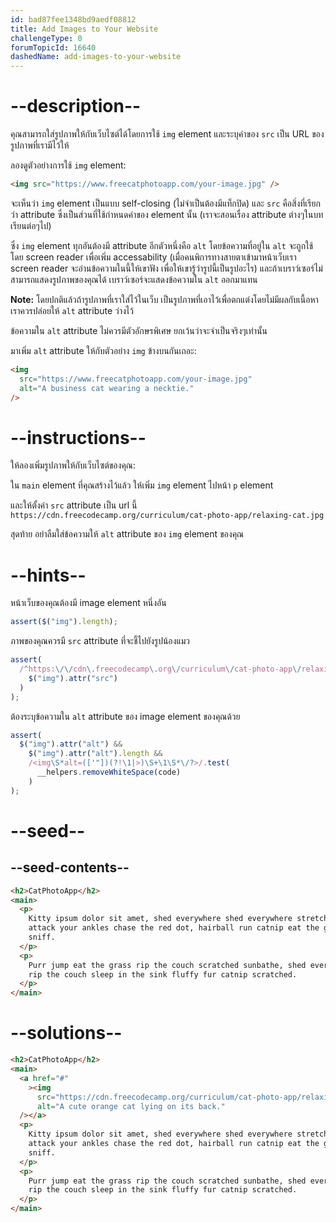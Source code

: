 ```yaml
---
id: bad87fee1348bd9aedf08812
title: Add Images to Your Website
challengeType: 0
forumTopicId: 16640
dashedName: add-images-to-your-website
---
```


# --description--

คุณสามารถใส่รูปภาพให้กับเว็บไซต์ได้โดยการใช้ `img` element และระบุค่าของ `src` เป็น URL ของรูปภาพที่เรามีไว้ให้

ลองดูตัวอย่างการใช้ `img` element:

```html
<img src="https://www.freecatphotoapp.com/your-image.jpg" />
```

จะเห็นว่า `img` element เป็นแบบ self-closing (ไม่จำเป็นต้องมีแท็กปิด)
และ `src` คือสิ่งที่เรียกว่า attribute ซึ่งเป็นส่วนที่ใช้กำหนดค่าของ element นั้น (เราจะสอนเรื่อง attribute ต่างๆในบทเรียนต่อๆไป)

ซึ่ง `img` element ทุกอันต้องมี attribute อีกตัวหนึ่งคือ `alt` โดยข้อความที่อยู่ใน `alt` จะถูกใช้โดย screen reader เพื่อเพิ่ม accessability (เมื่อคนพิการทางสายตาเข้ามาหน้าเว็บเรา screen reader จะอ่านข้อความในนี้ให้เขาฟัง เพื่อให้เขารู้ว่ารูปนี้เป็นรูปอะไร) และถ้าเบราว์เซอร์ไม่สามารถแสดงรูปภาพของคุณได้ เบราว์เซอร์จะแสดงข้อความใน `alt` ออกมาแทน

**Note:** โดยปกติแล้วถ้ารูปภาพที่เราใส่ไว้ในเว็บ เป็นรูปภาพที่เอาไว้เพื่อตกแต่งโดยไม่มีผลกับเนื้อหา เราควรปล่อยให้ `alt` attribute ว่างไว้

ข้อความใน `alt` attribute ไม่ควรมีตัวอักษรพิเศษ ยกเว้นว่าจะจำเป็นจริงๆเท่านั้น

มาเพิ่ม `alt` attribute ให้กับตัวอย่าง `img` ข้างบนกันเถอะ:

```html
<img
  src="https://www.freecatphotoapp.com/your-image.jpg"
  alt="A business cat wearing a necktie."
/>
```

# --instructions--

ให้ลองเพิ่มรูปภาพให้กับเว็บไซต์ของคุณ:

ใน `main` element ที่คุณสร้างไว้แล้ว
ให้เพิ่ม `img` element ไปหน้า `p` element

และให้ตั้งค่า `src` attribute เป็น url นี้ `https://cdn.freecodecamp.org/curriculum/cat-photo-app/relaxing-cat.jpg`

สุดท้าย อย่าลืมใส่ข้อความให้ `alt` attribute ของ `img` element ของคุณ

# --hints--

หน้าเว็บของคุณต้องมี image element หนึ่งอัน

```js
assert($("img").length);
```

ภาพของคุณควรมี `src` attribute ที่จะชี้ไปยังรูปน้องแมว

```js
assert(
  /^https:\/\/cdn\.freecodecamp\.org\/curriculum\/cat-photo-app\/relaxing-cat\.jpg$/i.test(
    $("img").attr("src")
  )
);
```

ต้องระบุข้อความใน `alt` attribute ของ image element ของคุณด้วย

```js
assert(
  $("img").attr("alt") &&
    $("img").attr("alt").length &&
    /<img\S*alt=(['"])(?!\1|>)\S+\1\S*\/?>/.test(
      __helpers.removeWhiteSpace(code)
    )
);
```

# --seed--

## --seed-contents--

```html
<h2>CatPhotoApp</h2>
<main>
  <p>
    Kitty ipsum dolor sit amet, shed everywhere shed everywhere stretching
    attack your ankles chase the red dot, hairball run catnip eat the grass
    sniff.
  </p>
  <p>
    Purr jump eat the grass rip the couch scratched sunbathe, shed everywhere
    rip the couch sleep in the sink fluffy fur catnip scratched.
  </p>
</main>
```

# --solutions--

```html
<h2>CatPhotoApp</h2>
<main>
  <a href="#"
    ><img
      src="https://cdn.freecodecamp.org/curriculum/cat-photo-app/relaxing-cat.jpg"
      alt="A cute orange cat lying on its back."
  /></a>
  <p>
    Kitty ipsum dolor sit amet, shed everywhere shed everywhere stretching
    attack your ankles chase the red dot, hairball run catnip eat the grass
    sniff.
  </p>
  <p>
    Purr jump eat the grass rip the couch scratched sunbathe, shed everywhere
    rip the couch sleep in the sink fluffy fur catnip scratched.
  </p>
</main>
```
